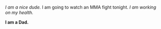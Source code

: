 *I am a nice dude.* I am going to watch an MMA fight tonight. *I am working on my health.*

**I am a Dad.**
